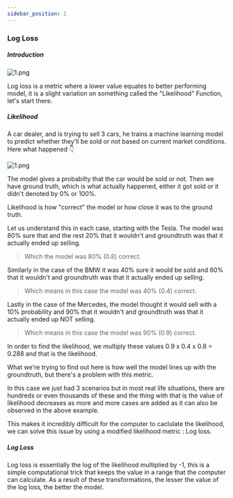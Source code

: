 ```yaml
---
sidebar_position: 1
---
```


### Log Loss

##### Introduction

![1.png](/img/metrics/03_LL/title.png)

Log loss is a metric where a lower value equates to better performing model, it is a slight variation on something called the "Likelihood" Function, let's start there.

##### Likelihood

A car dealer, and is trying to sell 3 cars, he trains a machine learning model to predict whether they'll be sold or not based on current market conditions. Here what happened 👇

![1.png](/img/metrics/03_LL/1.png)

The model gives a probabilty that the car would be sold or not. Then we have ground truth, which is what actually happened, either it got sold or it didn't denoted by 0% or 100%.

Likelihood is how "correct" the model or how close it was to the ground truth.

Let us understand this in each case, starting with the Tesla.
The model was 80% sure that and the rest 20% that it wouldn't and groundtruth was that it actually ended up selling. 

> Which the model was 80% (0.8) correct.

Similarly in the case of the BMW it was 40% sure it would be sold and 60% that it wouldn't and groundtruth was that it actually ended up selling.  

> Which means in this case the model was 40% (0.4) correct.

Lastly in the case of the Mercedes, the model thought it would sell with a 10% probability and 90% that it wouldn't and groundtruth was that it actually ended up NOT selling.

> Which means in this case the model was 90% (0.9) correct.

In order to find the likelihood, we multiply these values 0.9 x 0.4 x 0.8 = 0.288 and that is the likelihood.

What we're trying to find out here is how well the model lines up with the groundtruth, but there's a problem with this metric.

In this case we just had 3 scenarios but in most real life situations, there are hundreds or even thousands of these and the thing with that is the value of likelihood decreases as more and more cases are added as it can also be observed in the above example.

This makes it incredibly difficult for the computer to caclulate the likelihood, we can solve this issue by using a modified likelihood metric : Log loss.

##### Log Loss

Log loss is essentially the log of the likelihood multiplied by -1, this is a simple computational trick that keeps the value in a range that the computer can calculate. As a result of these transformations, the lesser the value of the log loss, the better the model.

